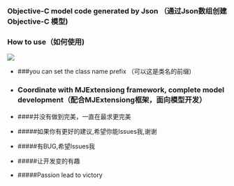 ### Objective-C model code generated by Json （通过Json数组创建Objective-C 模型)

### How to use（如何使用)


![](/Users/key/Documents/IOS/我的代码/iOS大神班/截图/ScreenShot.gif)

+ ###you can set the class name prefix （可以这是类名的前缀)


+ ### Coordinate with MJExtensiong framework, complete model development（配合MJExtensiong框架，面向模型开发）

+ ####并没有做到完美，一直在最求更完美
+ #####如果你有更好的建议,希望你能Issues我,谢谢
+ #####有BUG,希望Issues我
+ #####让开发变的有趣
+ #####Passion lead to victory
